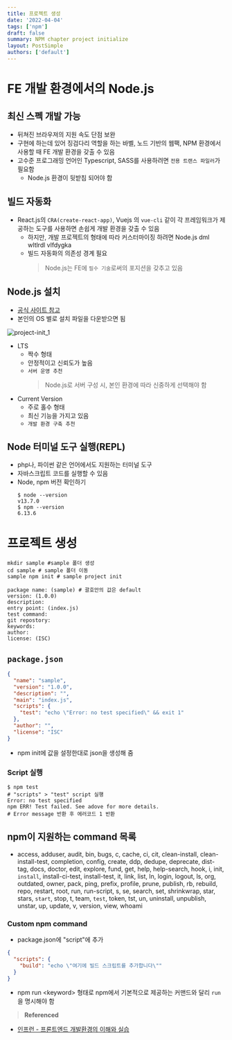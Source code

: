```yaml
---
title: 프로젝트 생성
date: '2022-04-04'
tags: ['npm']
draft: false
summary: NPM chapter project initialize
layout: PostSimple
authors: ['default']
---
```


# FE 개발 환경에서의 Node.js

## 최신 스펙 개발 가능

- 뒤쳐진 브라우져의 지원 속도 단점 보완
- 구현에 하는데 있어 징검다리 역할을 하는 바벨, 노드 기반의 웹팩, NPM 환경에서 사용할 때 FE 개발 환경을 갖출 수 있음
- 고수준 프로그래밍 언어인 Typescript, SASS를 사용하려면 `전용 트랜스 파일러`가 필요함
  - Node.js 환경이 뒷받침 되어야 함

## 빌드 자동화

- React.js의 `CRA(create-react-app)`, Vuejs 의 `vue-cli` 같이 각 프레임워크가 제공하는 도구를 사용하면 손쉽게 개발 환경을 갖출 수 있음
  - 하지만, 개발 프로젝트의 형태에 따라 커스터마이징 하려면 Node.js dml wltlrdl vlfdygka
  - 빌드 자동화의 의존성 경계 필요
    > Node.js는 FE에 `필수 기술`로써의 포지션을 갖추고 있음

## Node.js 설치

- [공식 사이트 참고](https://nodejs.org/ko/)
- 본인의 OS 별로 설치 파일을 다운받으면 됨

![project-init_1](/static/images/project-init_1.png)

- LTS
  - 짝수 형태
  - 안정적이고 신뢰도가 높음
  - `서버 운영 추천`
    > Node.js로 서버 구성 시, 본인 환경에 따라 신중하게 선택해야 함
- Current Version
  - 주로 홀수 형태
  - 최신 기능을 가지고 있음
  - `개발 환경 구축 추천`

## Node 터미널 도구 실행(REPL)

- php나, 파이썬 같은 언어에서도 지원하는 터미널 도구
- 자바스크립트 코드를 실행할 수 있음
- Node, npm 버전 확인하기
  ```shell
  $ node --version
  v13.7.0
  $ npm --version
  6.13.6
  ```

# 프로젝트 생성

```shell
mkdir sample #sample 폴더 생성
cd sample # sample 폴더 이동
sample npm init # sample project init
```

```shell
package name: (sample) # 괄호안의 값은 default
version: (1.0.0)
description:
entry point: (index.js)
test command:
git repostory:
keywords:
author:
license: (ISC)
```

## `package.json`

```json
{
  "name": "sample",
  "version": "1.0.0",
  "description": "",
  "main": "index.js",
  "scripts": {
    "test": "echo \"Error: no test specified\" && exit 1"
  },
  "author": "",
  "license": "ISC"
}
```

- npm init에 값을 설정한대로 json을 생성해 줌

### Script 실행

```shell
$ npm test
# "scripts" > "test" script 실행
Error: no test specified
npm ERR! Test failed. See adove for more details.
# Error message 반환 후 에러코드 1 반환
```

## npm이 지원하는 command 목록

- access, adduser, audit, bin, bugs, c, cache, ci, cit,
  clean-install, clean-install-test, completion, config,
  create, ddp, dedupe, deprecate, dist-tag, docs, doctor,
  edit, explore, fund, get, help, help-search, hook, i, init,
  `install`, install-ci-test, install-test, it, link, list, ln,
  login, logout, ls, org, outdated, owner, pack, ping, prefix,
  profile, prune, publish, rb, rebuild, repo, restart, root,
  run, run-script, s, se, search, set, shrinkwrap, star,
  stars, `start`, stop, t, team, `test`, token, tst, un,
  uninstall, unpublish, unstar, up, update, v, version, view,
  whoami

### Custom npm command

- package.json에 "script"에 추가

```json
{
  "scripts": {
    "build": "echo \"여기에 빌드 스크립트를 추가합니다\""
  }
}
```

- npm run \<keyword> 형태로 npm에서 기본적으로 제공하는 커맨드와 달리 `run`을 명시해야 함

> **Referenced**

- [인프런 - 프론트엔드 개발환경의 이해와 실습](https://www.inflearn.com/course/%ED%94%84%EB%A1%A0%ED%8A%B8%EC%97%94%EB%93%9C-%EA%B0%9C%EB%B0%9C%ED%99%98%EA%B2%BD/dashboard)

